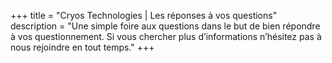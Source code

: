 +++
title = "Cryos Technologies | Les réponses à vos questions"
description = "Une simple foire aux questions dans le but de bien répondre à vos questionnement. Si vous chercher plus d’informations n’hésitez pas à nous rejoindre en tout temps."
+++